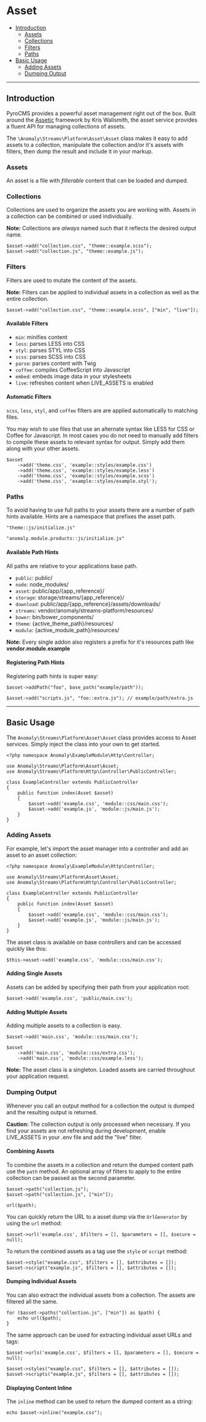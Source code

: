 # Asset

- [Introduction](#introduction)
	- [Assets](#assets)
	- [Collections](#collections)
	- [Filters](#filters)
	- [Paths](#paths)
- [Basic Usage](#basic-usage)
	- [Adding Assets](#adding-assets)
	- [Dumping Output](#output)

<hr>

<a name="introduction"></a>
## Introduction

PyroCMS provides a powerful asset management right out of the box. Built around the [Assetic](https://github.com/kriswallsmith/assetic) framework by Kris Wallsmith, the asset service provides a fluent API for managing collections of assets.

The `\Anomaly\Streams\Platform\Asset\Asset` class makes it easy to add assets to a collection, manipulate the collection and/or it's assets with filters, then dump the result and include it in your markup.

<a name="assets"></a>
### Assets

An asset is a file with _filterable_ content that can be loaded and dumped.

<a name="collections"></a>
### Collections

Collections are used to organize the assets you are working with. Assets in a collection can be combined or used individually.

<div class="alert alert-info">
<strong>Note:</strong> Collections are <em>always</em> named such that it reflects the desired output name.
</div>

	$asset->add("collection.css", "theme::example.scss");
	$asset->add("collection.js", "theme::example.js");

<a name="filters"></a>
### Filters

Filters are used to mutate the content of the assets.

<div class="alert alert-info">
<strong>Note:</strong> Filters can be applied to individual assets in a collection as well as the entire collection.
</div>

	$asset->add("collection.css", "theme::example.scss", ["min", "live"]);

#### Available Filters

- `min`: minifies content
- `less`: parses LESS into CSS
- `styl`: parses STYL into CSS
- `scss`: parses SCSS into CSS
- `parse`: parses content with Twig
- `coffee`: compiles CoffeeScript into Javascript
- `embed`: embeds image data in your stylesheets
- `live`: refreshes content when LIVE_ASSETS is enabled

#### Automatic Filters

`scss`, `less`, `styl`, and `coffee` filters are are applied automatically to matching files.

You may wish to use files that use an alternate syntax like LESS for CSS or Coffee for Javascript. In most cases you do not need to manually add filters to compile these assets to relevant syntax for output. Simply add them along with your other assets.

	$asset
		->add('theme.css', 'example::styles/example.css')
		->add('theme.css', 'example::styles/example.less')
		->add('theme.css', 'example::styles/example.scss')
		->add('theme.css', 'example::styles/example.styl');

<a name="paths"></a>
### Paths

To avoid having to use full paths to your assets there are a number of path hints available. Hints are a namespace that prefixes the asset path.

	"theme::js/initialize.js"
	
	"anomaly.module.products::js/initialize.js"

#### Available Path Hints

All paths are relative to your applications base path.

- `public`: public/
- `node`: node_modules/
- `asset`: public/app/{app_reference}/
- `storage`: storage/streams/{app_reference}/
- `download`: public/app/{app_reference}/assets/downloads/
- `streams`: vendor/anomaly/streams-platform/resources/
- `bower`: bin/bower_components/
- `theme`: {active\_theme\_path}/resources/
- `module`: {active\_module\_path}/resources/

<div class="alert alert-info">
<strong>Note:</strong> Every single addon also registers a prefix for it's resources path like <strong>vendor.module.example</strong>
</div>

#### Registering Path Hints

Registering path hints is super easy:

	$asset->addPath("foo", base_path("example/path"));
	
	$asset->add("scripts.js", "foo::extra.js"); // example/path/extra.js

<hr>

<a name="basic-usage"></a>
## Basic Usage

The `Anomaly\Streams\Platform\Asset\Asset` class provides access to Asset services. Simply inject the class into your own to get started.

	<?php namespace Anomaly\ExampleModule\Http\Controller;
	
	use Anomaly\Streams\Platform\Asset\Asset;
	use Anomaly\Streams\Platform\Http\Controller\PublicController;
	
	class ExampleController extends PublicController
	{
		public function index(Asset $asset)
		{
			$asset->add('example.css', 'module::css/main.css');
			$asset->add('example.js', 'module::js/main.js');
		}
	}
	
<a name="adding-assets"></a>
### Adding Assets

For example, let's import the asset manager into a controller and add an asset to an asset collection:

	<?php namespace Anomaly\ExampleModule\Http\Controller;
	
	use Anomaly\Streams\Platform\Asset\Asset;
	use Anomaly\Streams\Platform\Http\Controller\PublicController;
	
	class ExampleController extends PublicController
	{
		public function index(Asset $asset)
		{
			$asset->add('example.css', 'module::css/main.css');
			$asset->add('example.js', 'module::js/main.js');
		}
	}

The asset class is available on base controllers and can be accessed quickly like this:

    $this->asset->add('example.css', 'module::css/main.css');

#### Adding Single Assets

Assets can be added by specifying their path from your application root:

	$asset->add('example.css', 'public/main.css');

#### Adding Multiple Assets

Adding multiple assets to a collection is easy.

	$asset->add('main.css', 'module::css/main.css');
	
	$asset
		->add('main.css', 'module::css/extra.css');
		->add('main.css', 'module::css/example.less');

<div class="alert alert-info">
<strong>Note:</strong> The asset class is a singleton. Loaded assets are carried throughout your application request.
</div>

<a name="output"></a>
### Dumping Output

Whenever you call an output method for a collection the output is dumped and the resulting output is returned.

<div class="alert alert-warning">
<strong>Caution:</strong> The collection output is only processed when necessary. If you find your assets are not refreshing during development, enable LIVE_ASSETS in your .env file and add the "live" filter.
</div>

#### Combining Assets

To combine the assets in a collection and return the dumped content path use the `path` method. An optional array of filters to apply to the entire collection can be passed as the second parameter.

	$asset->path("collection.js");
	$asset->path("collection.js", ["min"]);
	
	url($path);

You can quickly return the URL to a asset dump via the `UrlGenerator` by using the `url` method:

	$asset->url('example.css', $filters = [], $parameters = [], $secure = null);
	
To return the combined assets as a tag use the `style` or `script` method:

	$asset->style("example.css", $filters = [], $attributes = []);
	$asset->script("example.js", $filters = [], $attributes = []);

#### Dumping Individual Assets

You can also extract the individual assets from a collection. The assets are filtered all the same.

	for ($asset->paths("collection.js", ["min"]) as $path) {
		echo url($path);
	}

The same approach can be used for extracting individual asset URLs and tags:

	$asset->urls('example.css', $filters = [], $parameters = [], $secure = null);

	$asset->styles("example.css", $filters = [], $attributes = []);
	$asset->scripts("example.js", $filters = [], $attributes = []);

#### Displaying Content Inline

The `inline` method can be used to return the dumped content as a string:

	echo $asset->inline("example.css");
